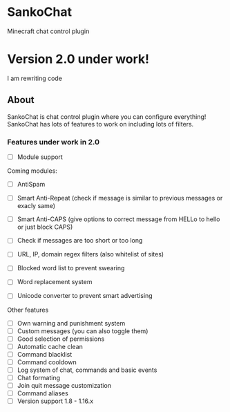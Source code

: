 # SankoChat
Minecraft chat control plugin

# Version 2.0 under work!
I am rewriting code

## About

SankoChat is chat control plugin where you can configure everything!
SankoChat has lots of features to work on including lots of filters.

### Features under work in 2.0

- [ ] Module support

Coming modules:
- [ ] AntiSpam
- [ ] Smart Anti-Repeat (check if message is similar to previous messages or exacly same)
- [ ] Smart Anti-CAPS (give options to correct message from HELLo to hello or just block CAPS)
- [ ] Check if messages are too short or too long
- [ ] URL, IP, domain regex filters (also whitelist of sites)
- [ ] Blocked word list to prevent swearing
- [ ] Word replacement system
- [ ] Unicode converter to prevent smart advertising


Other features
- [ ] Own warning and punishment system
- [ ] Custom messages (you can also toggle them)
- [ ] Good selection of permissions
- [ ] Automatic cache clean
- [ ] Command blacklist
- [ ] Command cooldown
- [ ] Log system of chat, commands and basic events
- [ ] Chat formating
- [ ] Join quit message customization
- [ ] Command aliases
- [ ] Version support 1.8 - 1.16.x
